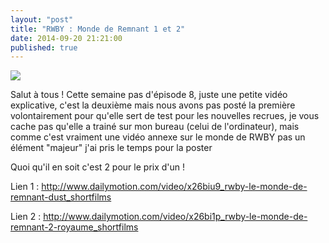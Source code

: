 ```yaml
---
layout: "post"
title: "RWBY : Monde de Remnant 1 et 2"
date: 2014-09-20 21:21:00
published: true
---
```

![](http://img3.wikia.nocookie.net/__cb20140821233010/rwby/images/thumb/e/e4/Hist1_00001.png/250px-Hist1_00001.png)

Salut à tous ! Cette semaine pas d'épisode 8, juste une petite vidéo explicative, c'est la deuxième mais nous avons pas posté la première volontairement pour qu'elle sert de test pour les nouvelles recrues, je vous cache pas qu'elle a trainé sur mon bureau (celui de l'ordinateur), mais comme c'est vraiment une vidéo annexe sur le monde de RWBY pas un élément "majeur" j'ai pris le temps pour la poster

Quoi qu'il en soit c'est 2 pour le prix d'un !

Lien 1 : <http://www.dailymotion.com/video/x26biu9_rwby-le-monde-de-remnant-dust_shortfilms>

Lien 2 : <http://www.dailymotion.com/video/x26bi1p_rwby-le-monde-de-remnant-2-royaume_shortfilms>
